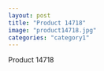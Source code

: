 ```yaml
---
layout: post
title: "Product 14718"
image: "product14718.jpg"
categories: "category1"
---
```

Product 14718
